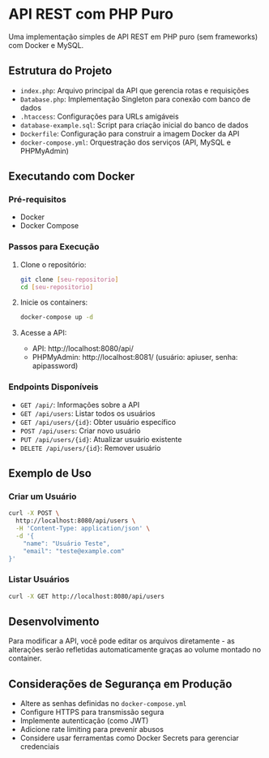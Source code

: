 # API REST com PHP Puro

Uma implementação simples de API REST em PHP puro (sem frameworks) com Docker e MySQL.

## Estrutura do Projeto

- `index.php`: Arquivo principal da API que gerencia rotas e requisições
- `Database.php`: Implementação Singleton para conexão com banco de dados
- `.htaccess`: Configurações para URLs amigáveis
- `database-example.sql`: Script para criação inicial do banco de dados
- `Dockerfile`: Configuração para construir a imagem Docker da API
- `docker-compose.yml`: Orquestração dos serviços (API, MySQL e PHPMyAdmin)

## Executando com Docker

### Pré-requisitos

- Docker
- Docker Compose

### Passos para Execução

1. Clone o repositório:
   ```bash
   git clone [seu-repositorio]
   cd [seu-repositorio]
   ```

2. Inicie os containers:
   ```bash
   docker-compose up -d
   ```

3. Acesse a API:
    - API: http://localhost:8080/api/
    - PHPMyAdmin: http://localhost:8081/ (usuário: apiuser, senha: apipassword)

### Endpoints Disponíveis

- `GET /api/`: Informações sobre a API
- `GET /api/users`: Listar todos os usuários
- `GET /api/users/{id}`: Obter usuário específico
- `POST /api/users`: Criar novo usuário
- `PUT /api/users/{id}`: Atualizar usuário existente
- `DELETE /api/users/{id}`: Remover usuário

## Exemplo de Uso

### Criar um Usuário
```bash
curl -X POST \
  http://localhost:8080/api/users \
  -H 'Content-Type: application/json' \
  -d '{
    "name": "Usuário Teste",
    "email": "teste@example.com"
}'
```

### Listar Usuários
```bash
curl -X GET http://localhost:8080/api/users
```

## Desenvolvimento

Para modificar a API, você pode editar os arquivos diretamente - as alterações serão refletidas automaticamente graças ao volume montado no container.

## Considerações de Segurança em Produção

- Altere as senhas definidas no `docker-compose.yml`
- Configure HTTPS para transmissão segura
- Implemente autenticação (como JWT)
- Adicione rate limiting para prevenir abusos
- Considere usar ferramentas como Docker Secrets para gerenciar credenciais